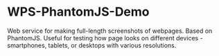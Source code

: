 # WPS-PhantomJS-Demo
Web service for making full-length screenshots of webpages. Based on PhantomJS. Useful for testing how page looks on different devices - smartphones, tablets, or desktops with various resolutions.
